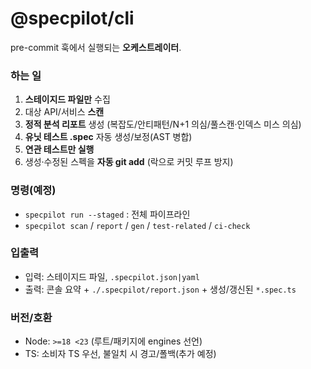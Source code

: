 # @specpilot/cli

pre-commit 훅에서 실행되는 **오케스트레이터**.

### 하는 일

1. **스테이지드 파일만** 수집
2. 대상 API/서비스 **스캔**
3. **정적 분석 리포트** 생성 (복잡도/안티패턴/N+1 의심/풀스캔·인덱스 미스 의심)
4. **유닛 테스트 .spec** 자동 생성/보정(AST 병합)
5. **연관 테스트만 실행**
6. 생성·수정된 스펙을 **자동 git add** (락으로 커밋 루프 방지)

### 명령(예정)

- `specpilot run --staged` : 전체 파이프라인
- `specpilot scan` / `report` / `gen` / `test-related` / `ci-check`

### 입출력

- 입력: 스테이지드 파일, `.specpilot.json|yaml`
- 출력: 콘솔 요약 + `./.specpilot/report.json` + 생성/갱신된 `*.spec.ts`

### 버전/호환

- Node: `>=18 <23` (루트/패키지에 engines 선언)
- TS: 소비자 TS 우선, 불일치 시 경고/폴백(추가 예정)
